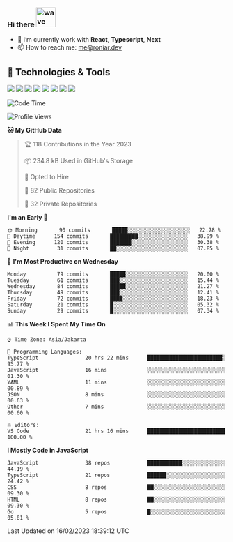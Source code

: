 ### Hi there <img src="https://i.ibb.co/q0Hx1KK/wave.gif" alt="wave" width="45px">

- 🌱 I’m currently work with **React**, **Typescript**, **Next**
- 📫 How to reach me: me@roniar.dev

## 🔧 Technologies & Tools

![](https://img.shields.io/badge/OS-Linux-informational?style=flat&logo=linux&logoColor=white&color=2bbc8a)
![](https://img.shields.io/badge/OS-Windows-informational?style=flat&logo=windows&logoColor=white&color=2bbc8a)
![](https://img.shields.io/badge/Code-JavaScript-informational?style=flat&logo=javascript&logoColor=white&color=2bbc8a)
![](https://img.shields.io/badge/Code-Golang-informational?style=flat&logo=go&logoColor=white&color=2bbc8a)
![](https://img.shields.io/badge/Code-React-informational?style=flat&logo=react&logoColor=white&color=2bbc8a)
![](https://img.shields.io/badge/Code-Next-informational?style=flat&logo=next.js&logoColor=white&color=2bbc8a)
![](https://img.shields.io/badge/Shell-Bash-informational?style=flat&logo=gnu-bash&logoColor=white&color=2bbc8a)
![](https://img.shields.io/badge/Tools-Docker-informational?style=flat&logo=docker&logoColor=white&color=2bbc8a)

<!--START_SECTION:waka-->
![Code Time](http://img.shields.io/badge/Code%20Time-1%2C005%20hrs%2045%20mins-blue)

![Profile Views](http://img.shields.io/badge/Profile%20Views-0-blue)

**🐱 My GitHub Data** 

> 🏆 118 Contributions in the Year 2023
 > 
> 📦 234.8 kB Used in GitHub's Storage 
 > 
> 💼 Opted to Hire
 > 
> 📜 82 Public Repositories 
 > 
> 🔑 32 Private Repositories  
 > 
**I'm an Early 🐤** 

```text
🌞 Morning       90 commits       █████░░░░░░░░░░░░░░░░░░░░   22.78 % 
🌆 Daytime      154 commits       █████████░░░░░░░░░░░░░░░░   38.99 % 
🌃 Evening      120 commits       ███████░░░░░░░░░░░░░░░░░░   30.38 % 
🌙 Night         31 commits       ██░░░░░░░░░░░░░░░░░░░░░░░   07.85 % 

```
📅 **I'm Most Productive on Wednesday** 

```text
Monday          79 commits       █████░░░░░░░░░░░░░░░░░░░░   20.00 % 
Tuesday         61 commits       ███░░░░░░░░░░░░░░░░░░░░░░   15.44 % 
Wednesday       84 commits       █████░░░░░░░░░░░░░░░░░░░░   21.27 % 
Thursday        49 commits       ███░░░░░░░░░░░░░░░░░░░░░░   12.41 % 
Friday          72 commits       ████░░░░░░░░░░░░░░░░░░░░░   18.23 % 
Saturday        21 commits       █░░░░░░░░░░░░░░░░░░░░░░░░   05.32 % 
Sunday          29 commits       █░░░░░░░░░░░░░░░░░░░░░░░░   07.34 % 

```


📊 **This Week I Spent My Time On** 

```text
⌚︎ Time Zone: Asia/Jakarta

💬 Programming Languages: 
TypeScript               20 hrs 22 mins      ████████████████████████░   95.77 % 
JavaScript               16 mins             ░░░░░░░░░░░░░░░░░░░░░░░░░   01.30 % 
YAML                     11 mins             ░░░░░░░░░░░░░░░░░░░░░░░░░   00.89 % 
JSON                     8 mins              ░░░░░░░░░░░░░░░░░░░░░░░░░   00.63 % 
Other                    7 mins              ░░░░░░░░░░░░░░░░░░░░░░░░░   00.60 % 

🔥 Editors: 
VS Code                  21 hrs 16 mins      █████████████████████████   100.00 % 

```

**I Mostly Code in JavaScript** 

```text
JavaScript               38 repos            ███████████░░░░░░░░░░░░░░   44.19 % 
TypeScript               21 repos            ██████░░░░░░░░░░░░░░░░░░░   24.42 % 
CSS                      8 repos             ██░░░░░░░░░░░░░░░░░░░░░░░   09.30 % 
HTML                     8 repos             ██░░░░░░░░░░░░░░░░░░░░░░░   09.30 % 
Go                       5 repos             █░░░░░░░░░░░░░░░░░░░░░░░░   05.81 % 

```



 Last Updated on 16/02/2023 18:39:12 UTC
<!--END_SECTION:waka-->

